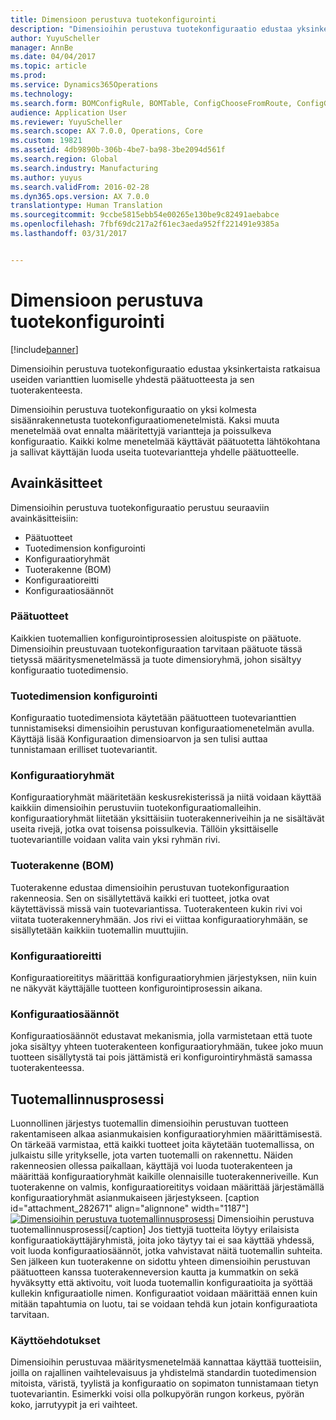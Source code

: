 ```yaml
---
title: Dimensioon perustuva tuotekonfigurointi
description: "Dimensioihin perustuva tuotekonfiguraatio edustaa yksinkertaista ratkaisua useiden varianttien luomiselle yhdestä päätuotteesta ja sen tuoterakenteesta."
author: YuyuScheller
manager: AnnBe
ms.date: 04/04/2017
ms.topic: article
ms.prod: 
ms.service: Dynamics365Operations
ms.technology: 
ms.search.form: BOMConfigRule, BOMTable, ConfigChooseFromRoute, ConfigGroup, ConfigHierarchy, EcoResDimensionBasedConfiguration
audience: Application User
ms.reviewer: YuyuScheller
ms.search.scope: AX 7.0.0, Operations, Core
ms.custom: 19821
ms.assetid: 4db9890b-306b-4be7-ba98-3be2094d561f
ms.search.region: Global
ms.search.industry: Manufacturing
ms.author: yuyus
ms.search.validFrom: 2016-02-28
ms.dyn365.ops.version: AX 7.0.0
translationtype: Human Translation
ms.sourcegitcommit: 9ccbe5815ebb54e00265e130be9c82491aebabce
ms.openlocfilehash: 7fbf69dc217a2f61ec3aeda952ff221491e9385a
ms.lasthandoff: 03/31/2017


---
```


# <a name="dimension-based-product-configuration"></a>Dimensioon perustuva tuotekonfigurointi

[!include[banner](../includes/banner.md)]


Dimensioihin perustuva tuotekonfiguraatio edustaa yksinkertaista ratkaisua useiden varianttien luomiselle yhdestä päätuotteesta ja sen tuoterakenteesta.

Dimensioihin perustuva tuotekonfiguraatio on yksi kolmesta sisäänrakennetusta tuotekonfiguraatiomenetelmistä. Kaksi muuta menetelmää ovat ennalta määritettyjä variantteja ja poissulkeva konfiguraatio. Kaikki kolme menetelmää käyttävät päätuotetta lähtökohtana ja sallivat käyttäjän luoda useita tuotevariantteja yhdelle päätuotteelle.

## <a name="key-concepts"></a>Avainkäsitteet
Dimensioihin perustuva tuotekonfiguraatio perustuu seuraaviin avainkäsitteisiin:

-   Päätuotteet
-   Tuotedimension konfigurointi
-   Konfiguraatioryhmät
-   Tuoterakenne (BOM)
-   Konfiguraatioreitti
-   Konfiguraatiosäännöt

### <a name="product-masters"></a>Päätuotteet

Kaikkien tuotemallien konfigurointiprosessien aloituspiste on päätuote. Dimensioihin preustuvaan tuotekonfiguraation tarvitaan päätuote tässä tietyssä määritysmenetelmässä ja tuote dimensioryhmä, johon sisältyy konfiguraatio tuotedimensio.

### <a name="configuration-product-dimension"></a>Tuotedimension konfigurointi

Konfiguraatio tuotedimensiota käytetään päätuotteen tuotevarianttien tunnistamiseksi dimensioihin perustuvan konfiguraatiomenetelmän avulla. Käyttäjä lisää Konfiguraation dimensioarvon ja sen tulisi auttaa tunnistamaan erilliset tuotevariantit.

### <a name="configuration-groups"></a>Konfiguraatioryhmät

Konfiguraatioryhmät määritetään keskusrekisterissä ja niitä voidaan käyttää kaikkiin dimensioihin perustuviin tuotekonfiguraatiomalleihin. konfiguraatioryhmät liitetään yksittäisiin tuoterakenneriveihin ja ne sisältävät useita rivejä, jotka ovat toisensa poissulkevia. Tällöin yksittäiselle tuotevariantille voidaan valita vain yksi ryhmän rivi.

### <a name="bill-of-materials-bom"></a>Tuoterakenne (BOM)

Tuoterakenne edustaa dimensioihin perustuvan tuotekonfiguraation rakenneosia. Sen on sisällytettävä kaikki eri tuotteet, jotka ovat käytettävissä missä vain tuotevariantissa. Tuoterakenteen kukin rivi voi viitata tuoterakenneryhmään. Jos rivi ei viittaa konfiguraatioryhmään, se sisällytetään kaikkiin tuotemallin muuttujiin.

### <a name="configuration-route"></a>Konfiguraatioreitti

Konfiguraatioreititys määrittää konfiguraatioryhmien järjestyksen, niin kuin ne näkyvät käyttäjälle tuotteen konfigurointiprosessin aikana.

### <a name="configuration-rules"></a>Konfiguraatiosäännöt

Konfiguraatiosäännöt edustavat mekanismia, jolla varmistetaan että tuote joka sisältyy yhteen tuoterakenteen konfiguraatioryhmään, tukee joko muun tuotteen sisällytystä tai pois jättämistä eri konfigurointiryhmästä samassa tuoterakenteessa.

## <a name="product-modeling-process"></a>Tuotemallinnusprosessi
Luonnollinen järjestys tuotemallin dimensioihin perustuvan tuotteen rakentamiseen alkaa asianmukaisien konfiguraatioryhmien määrittämisestä. On tärkeää varmistaa, että kaikki tuotteet joita käytetään tuotemallissa, on julkaistu sille yritykselle, jota varten tuotemalli on rakennettu. Näiden rakenneosien ollessa paikallaan, käyttäjä voi luoda tuoterakenteen ja määrittää konfiguraatioryhmät kaikille olennaisille tuoterakenneriveille. Kun tuoterakenne on valmis, konfiguraatioreititys voidaan määrittää järjestämällä konfiguraatioryhmät asianmukaiseen järjestykseen. \[caption id="attachment\_282671" align="alignnone" width="1187"\][![Dimensioihin perustuva tuotemallinnusprosessi](./media/dimension-based-product-modeling-process-v1.png)](./media/dimension-based-product-modeling-process-v1.png) Dimensioihin perustuva tuotemallinnusprosessi\[/caption\] Jos tiettyjä tuotteita löytyy erilaisista konfiguraatiokäyttäjäryhmistä, joita joko täytyy tai ei saa käyttää yhdessä, voit luoda konfiguraatiosäännöt, jotka vahvistavat näitä tuotemallin suhteita. Sen jälkeen kun tuoterakenne on sidottu yhteen dimensioihin perustuvan päätuotteen kanssa tuoterakenneversion kautta ja kummatkin on sekä hyväksytty että aktivoitu, voit luoda tuotemallin konfiguraatioita ja syöttää kullekin knfiguraatiolle nimen. Konfiguraatiot voidaan määrittää ennen kuin mitään tapahtumia on luotu, tai se voidaan tehdä kun jotain konfiguraatiota tarvitaan.

### <a name="suggested-use"></a>Käyttöehdotukset

Dimensioihin perustuvaa määritysmenetelmää kannattaa käyttää tuotteisiin, joilla on rajallinen vaihtelevaisuus ja yhdistelmä standardin tuotedimension mitoista, väristä, tyylistä ja konfiguraatio on sopimaton tunnistamaan tietyn tuotevariantin. Esimerkki voisi olla polkupyörän rungon korkeus, pyörän koko, jarrutyypit ja eri vaihteet.




